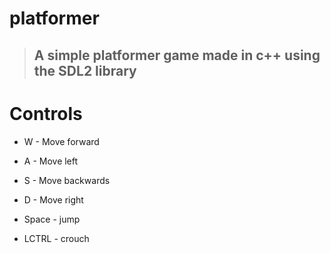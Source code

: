 # platformer
> ## A simple platformer game made in c++ using the SDL2 library

# Controls
- W - Move forward
- A - Move left
- S - Move backwards
- D - Move right

- Space - jump
- LCTRL - crouch